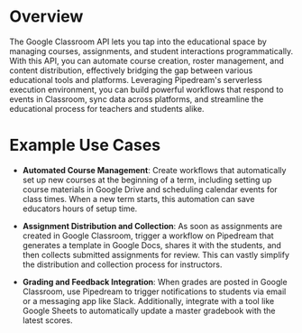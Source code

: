 # Overview

The Google Classroom API lets you tap into the educational space by managing courses, assignments, and student interactions programmatically. With this API, you can automate course creation, roster management, and content distribution, effectively bridging the gap between various educational tools and platforms. Leveraging Pipedream's serverless execution environment, you can build powerful workflows that respond to events in Classroom, sync data across platforms, and streamline the educational process for teachers and students alike.

# Example Use Cases

- **Automated Course Management**: Create workflows that automatically set up new courses at the beginning of a term, including setting up course materials in Google Drive and scheduling calendar events for class times. When a new term starts, this automation can save educators hours of setup time.

- **Assignment Distribution and Collection**: As soon as assignments are created in Google Classroom, trigger a workflow on Pipedream that generates a template in Google Docs, shares it with the students, and then collects submitted assignments for review. This can vastly simplify the distribution and collection process for instructors.

- **Grading and Feedback Integration**: When grades are posted in Google Classroom, use Pipedream to trigger notifications to students via email or a messaging app like Slack. Additionally, integrate with a tool like Google Sheets to automatically update a master gradebook with the latest scores.
